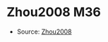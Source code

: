 <a name="material" />

# Zhou2008 M36
<script type="application/ld+json">
  {
    "@context": "https://schema.org/",
    "@type": "ChemicalSubstance",
    "http://purl.org/dc/terms/conformsTo":
      {
        "@type": "CreativeWork",
        "@id": "https://bioschemas.org/profiles/ChemicalSubstance/0.4-RELEASE/"
      },
    "@id": "https://egonw.github.io/nanowiki/nanowiki248.html#material",
    "name": "Zhou2008 M36",
    "sameAs": "http://127.0.0.1/mediawiki/index.php/Special:URIResolver/Zhou2008_M36"
  }
</script>


* Source: [Zhou2008](http://127.0.0.1/mediawiki/index.php/Special:URIResolver/Zhou2008)
